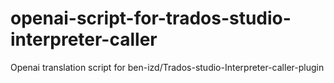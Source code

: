 # openai-script-for-trados-studio-interpreter-caller
Openai translation script for ben-izd/Trados-studio-Interpreter-caller-plugin
